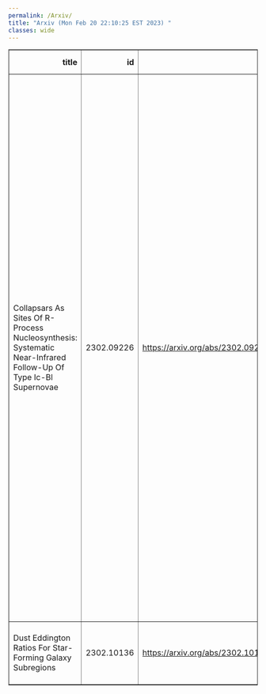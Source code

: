 ```yaml
---
permalink: /Arxiv/
title: "Arxiv (Mon Feb 20 22:10:25 EST 2023) "
classes: wide
---
```

<table border="1" class="dataframe">
  <thead>
    <tr style="text-align: right;">
      <th>title</th>
      <th>id</th>
      <th>url</th>
      <th>authors</th>
      <th>Local Authors</th>
    </tr>
  </thead>
  <tbody>
    <tr>
      <td>Collapsars As Sites Of R-Process Nucleosynthesis: Systematic   Near-Infrared Follow-Up Of Type Ic-Bl Supernovae</td>
      <td>2302.09226</td>
      <td><a href="https://arxiv.org/abs/2302.09226" target="_blank">https://arxiv.org/abs/2302.09226</a></td>
      <td>Shreya Anand, Jennifer Barnes, Sheng Yang, Mansi M. Kasliwal, Michael W. Coughlin, Jesper Sollerman, Kishalay De, Christoffer Fremling, Alessandra Corsi, Anna Y. Q. Ho, Arvind Balasubramanian, Conor Omand, Gokul P. Srinivasaragavan, S. Bradley Cenko, Tomas Ahumada, Igor Andreoni, Aishwarya Dahiwale, Kaustav Kashyap Das, Jacob Jencson, Viraj Karambelkar, Harsh Kumar, Brian D. Metzger, Daniel Perley, Nikhil Sarin, Tassilo Schweyer, Steve Schulze, Yashvi Sharma, Tawny Sit, Robert Stein, Leonardo Tartaglia, Samaporn Tinyanont, Anastasios Tzanidakis, Jan Van Roestel, Yuhan Yao, Joshua S. Bloom, David O. Cook, Richard Dekany, Matthew J. Graham, Steven L. Groom, David L. Kaplan, Frank J. Masci, Michael S. Medford, Reed Riddle, Chaoran Zhang</td>
      <td>Tawny Sit</td>
    </tr>
    <tr>
      <td>Dust Eddington Ratios For Star-Forming Galaxy Subregions</td>
      <td>2302.10136</td>
      <td><a href="https://arxiv.org/abs/2302.10136" target="_blank">https://arxiv.org/abs/2302.10136</a></td>
      <td>Ian Blackstone, Todd A. Thompson</td>
      <td>Ian Blackstone, Todd A. Thompson, Todd Thompson</td>
    </tr>
  </tbody>
</table>